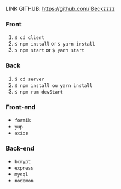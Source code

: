 LINK GITHUB: https://github.com/IBeckzzzz

### Front

  1. `$ cd client`
  2. `$ npm install` or `$ yarn install`
  3. `$ npm start` or `$ yarn start`
  
### Back
  
  1. `$ cd server`
  2. `$ npm install ou yarn install`
  3. `$ npm rum devStart`


### Front-end
+ `formik` 
+ `yup` 
+ `axios` 

### Back-end

+ `bcrypt ` 
+ `express`
+ `mysql`
+ `nodemon`
